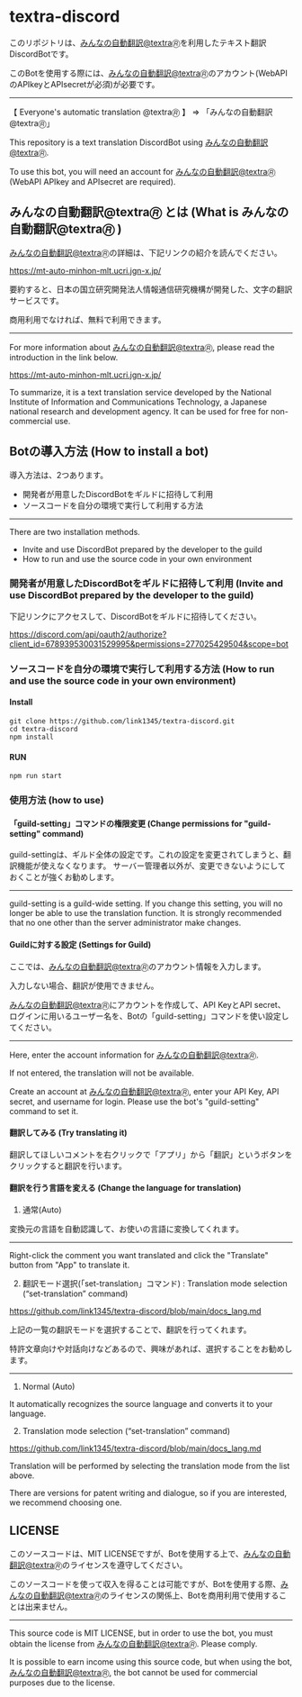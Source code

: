 # textra-discord 

このリポジトリは、[みんなの自動翻訳@textra🄬]( https://mt-auto-minhon-mlt.ucri.jgn-x.jp/)を利用したテキスト翻訳DiscordBotです。

このBotを使用する際には、[みんなの自動翻訳@textra🄬]( https://mt-auto-minhon-mlt.ucri.jgn-x.jp/)のアカウント(WebAPIのAPIkeyとAPIsecretが必須)が必要です。

---

【 Everyone's automatic translation @textra🄬 】 => 「みんなの自動翻訳@textra🄬」

This repository is a text translation DiscordBot using [みんなの自動翻訳@textra🄬]( https://mt-auto-minhon-mlt.ucri.jgn-x.jp/).

To use this bot, you will need an account for [みんなの自動翻訳@textra🄬]( https://mt-auto-minhon-mlt.ucri.jgn-x.jp/) (WebAPI APIkey and APIsecret are required).

## みんなの自動翻訳@textra🄬 とは (What is みんなの自動翻訳@textra🄬 )

[みんなの自動翻訳@textra🄬]( https://mt-auto-minhon-mlt.ucri.jgn-x.jp/)の詳細は、下記リンクの紹介を読んでください。

https://mt-auto-minhon-mlt.ucri.jgn-x.jp/

要約すると、日本の国立研究開発法人情報通信研究機構が開発した、文字の翻訳サービスです。

商用利用でなければ、無料で利用できます。

---

For more information about [みんなの自動翻訳@textra🄬]( https://mt-auto-minhon-mlt.ucri.jgn-x.jp/), please read the introduction in the link below.

https://mt-auto-minhon-mlt.ucri.jgn-x.jp/

To summarize, it is a text translation service developed by the National Institute of Information and Communications Technology, a Japanese national research and development agency.
It can be used for free for non-commercial use.

## Botの導入方法 (How to install a bot)

導入方法は、2つあります。

* 開発者が用意したDiscordBotをギルドに招待して利用
* ソースコードを自分の環境で実行して利用する方法

---

There are two installation methods.

* Invite and use DiscordBot prepared by the developer to the guild
* How to run and use the source code in your own environment

### 開発者が用意したDiscordBotをギルドに招待して利用 (Invite and use DiscordBot prepared by the developer to the guild)

下記リンクにアクセスして、DiscordBotをギルドに招待してください。

https://discord.com/api/oauth2/authorize?client_id=678939530031529995&permissions=277025429504&scope=bot

### ソースコードを自分の環境で実行して利用する方法 (How to run and use the source code in your own environment)

#### Install

```
git clone https://github.com/link1345/textra-discord.git
cd textra-discord
npm install
```

#### RUN

```
npm run start
```

### 使用方法 (how to use)

#### 「guild-setting」コマンドの権限変更 (Change permissions for "guild-setting" command)

guild-settingは、ギルド全体の設定です。これの設定を変更されてしまうと、翻訳機能が使えなくなります。
サーバー管理者以外が、変更できないようにしておくことが強くお勧めします。

---

guild-setting is a guild-wide setting. If you change this setting, you will no longer be able to use the translation function.
It is strongly recommended that no one other than the server administrator make changes.

#### Guildに対する設定 (Settings for Guild)

ここでは、[みんなの自動翻訳@textra🄬]( https://mt-auto-minhon-mlt.ucri.jgn-x.jp/)のアカウント情報を入力します。

入力しない場合、翻訳が使用できません。

[みんなの自動翻訳@textra🄬]( https://mt-auto-minhon-mlt.ucri.jgn-x.jp/)にアカウントを作成して、API KeyとAPI secret、ログインに用いるユーザー名を、Botの「guild-setting」コマンドを使い設定してください。

---

Here, enter the account information for [みんなの自動翻訳@textra🄬]( https://mt-auto-minhon-mlt.ucri.jgn-x.jp/).

If not entered, the translation will not be available.

Create an account at [みんなの自動翻訳@textra🄬]( https://mt-auto-minhon-mlt.ucri.jgn-x.jp/), enter your API Key, API secret, and username for login. Please use the bot's "guild-setting" command to set it.

#### 翻訳してみる (Try translating it)

翻訳してほしいコメントを右クリックで「アプリ」から「翻訳」というボタンをクリックすると翻訳を行います。

#### 翻訳を行う言語を変える (Change the language for translation)

1. 通常(Auto)

変換元の言語を自動認識して、お使いの言語に変換してくれます。

---

Right-click the comment you want translated and click the "Translate" button from "App" to translate it.

2. 翻訳モード選択(「set-translation」コマンド) : Translation mode selection (“set-translation” command)

https://github.com/link1345/textra-discord/blob/main/docs_lang.md

上記の一覧の翻訳モードを選択することで、翻訳を行ってくれます。

特許文章向けや対話向けなどあるので、興味があれば、選択することをお勧めします。

---

1. Normal (Auto)

It automatically recognizes the source language and converts it to your language.

2. Translation mode selection (“set-translation” command)

https://github.com/link1345/textra-discord/blob/main/docs_lang.md

Translation will be performed by selecting the translation mode from the list above.

There are versions for patent writing and dialogue, so if you are interested, we recommend choosing one.


## LICENSE

このソースコードは、MIT LICENSEですが、Botを使用する上で、[みんなの自動翻訳@textra🄬]( https://mt-auto-minhon-mlt.ucri.jgn-x.jp/)のライセンスを遵守してください。

このソースコードを使って収入を得ることは可能ですが、Botを使用する際、[みんなの自動翻訳@textra🄬]( https://mt-auto-minhon-mlt.ucri.jgn-x.jp/)のライセンスの関係上、Botを商用利用で使用することは出来ません。

---

This source code is MIT LICENSE, but in order to use the bot, you must obtain the license from [みんなの自動翻訳@textra🄬]( https://mt-auto-minhon-mlt.ucri.jgn-x.jp/). Please comply.

It is possible to earn income using this source code, but when using the bot, [みんなの自動翻訳@textra🄬]( https://mt-auto-minhon-mlt.ucri.jgn-x.jp/), the bot cannot be used for commercial purposes due to the license.